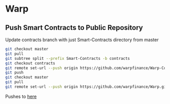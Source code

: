 # Warp

## Push Smart Contracts to Public Repository

Update contracts branch with just Smart-Contracts directory from master
```bash
git checkout master
git pull
git subtree split --prefix Smart-Contracts -b contracts
git checkout contracts
git remote set-url --push origin https://github.com/warpfinance/Warp-Contracts.git
git push
git checkout master
git pull
git remote set-url --push origin https://github.com/warpfinance/Warp.git
```

Pushes to [here](https://github.com/warpfinance/Warp-Contracts)
